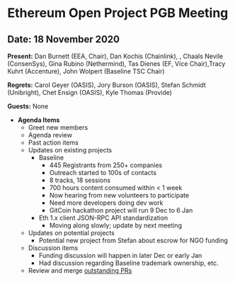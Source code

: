 # Ethereum Open Project PGB Meeting

## Date: 18 November 2020

**Present:** Dan Burnett (EEA, Chair), Dan Kochis (Chainlink), , Chaals Nevile (ConsenSys), Gina Rubino (Nethermind), Tas Dienes (EF, Vice Chair),Tracy Kuhrt (Accenture), John Wolpert (Baseline TSC Chair)

**Regrets:**  Carol Geyer (OASIS), Jory Burson (OASIS), Stefan Schmidt (Unibright), Chet Ensign (OASIS), Kyle Thomas (Provide)

**Guests:** None

*   **Agenda Items**
    *   Greet new members
    *   Agenda review
    *   Past action items
    *   Updates on existing projects
        *   Baseline
            *   445 Registrants from 250+ companies
            *   Outreach started to 100s of contacts
            *   8 tracks, 18 sessions
            *   700 hours content consumed within &lt; 1 week
            *   Now hearing from new volunteers to participate
            *   Need more developers doing dev work
            *   GitCoin hackathon project will run 9 Dec to 6 Jan
        *   Eth 1.x client JSON-RPC API standardization
            *   Moving along slowly; update by next meeting
    *   Updates on potential projects
        *   Potential new project from Stefan about escrow for NGO funding 
    *   Discussion items
        *   Funding discussion will happen in later Dec or early Jan
        *   Had discussion regarding Baseline trademark ownership, etc.
    *   Review and merge [outstanding PRs](https://github.com/ethereum-oasis/oasis-open-project/pulls)